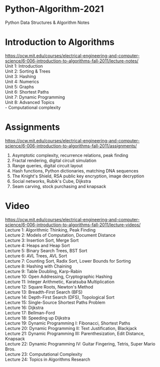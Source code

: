 # Python-Algorithm-2021
Python Data Structures &amp; Algorithm Notes

Introduction to Algorithms
===========================
https://ocw.mit.edu/courses/electrical-engineering-and-computer-science/6-006-introduction-to-algorithms-fall-2011/lecture-notes/ <br>
Unit 1: Introduction<br>
Unit 2: Sorting & Trees<br>
Unit 3: Hashing<br>
Unit 4: Numerics<br>
Unit 5: Graphs<br>
Unit 6: Shortest Paths<br>
Unit 7: Dynamic Programming<br>
Unit 8: Advanced Topics <br>
         - Computational complexity<br>


		 
Assignments	
============
https://ocw.mit.edu/courses/electrical-engineering-and-computer-science/6-006-introduction-to-algorithms-fall-2011/assignments/	  <br>
1. Asymptotic complexity, recurrence relations, peak finding
2. Fractal rendering, digital circuit simulation
3. Range queries, digital circuit layout
4. Hash functions, Python dictionaries, matching DNA sequences
5. The Knight's Shield, RSA public key encryption, image decryption
6. Social networks, Rubik's Cube, Dijkstra
7. Seam carving, stock purchasing and knapsack

Video
======
https://ocw.mit.edu/courses/electrical-engineering-and-computer-science/6-006-introduction-to-algorithms-fall-2011/lecture-videos/ <br>
Lecture 1: Algorithmic Thinking, Peak Finding<br>
Lecture 2: Models of Computation, Document Distance<br>
Lecture 3: Insertion Sort, Merge Sort<br>
Lecture 4: Heaps and Heap Sort<br>
Lecture 5: Binary Search Trees, BST Sort<br>
Lecture 6: AVL Trees, AVL Sort<br>
Lecture 7: Counting Sort, Radix Sort, Lower Bounds for Sorting<br>
Lecture 8: Hashing with Chaining<br>
Lecture 9: Table Doubling, Karp-Rabin<br>
Lecture 10: Open Addressing, Cryptographic Hashing<br>
Lecture 11: Integer Arithmetic, Karatsuba Multiplication<br>
Lecture 12: Square Roots, Newton's Method<br>
Lecture 13: Breadth-First Search (BFS)<br>
Lecture 14: Depth-First Search (DFS), Topological Sort<br>
Lecture 15: Single-Source Shortest Paths Problem<br>
Lecture 16: Dijkstra<br>
Lecture 17: Bellman-Ford<br>
Lecture 18: Speeding up Dijkstra<br>
Lecture 19: Dynamic Programming I: Fibonacci, Shortest Paths<br>
Lecture 20: Dynamic Programming II: Text Justification, Blackjack<br>
Lecture 21: Dynamic Programming III: Parenthesization, Edit Distance, Knapsack<br>
Lecture 22: Dynamic Programming IV: Guitar Fingering, Tetris, Super Mario Bros.<br>
Lecture 23: Computational Complexity<br>
Lecture 24: Topics in Algorithms Research<br>
